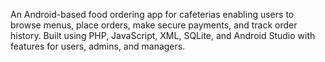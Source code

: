 An Android-based food ordering app for cafeterias enabling users to browse menus, place orders, make secure payments, and track order history. Built using PHP, JavaScript, XML, SQLite, and Android Studio with features for users, admins, and managers.
